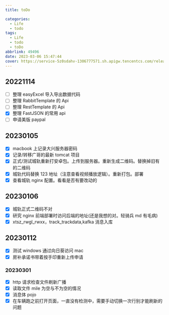 ```yaml
---
title: toDo

categories:
  - Life
  - todo
tags:
  - Life
  - todo
  - toDo
abbrlink: 49496
date: 2023-03-06 15:47:44
cover: https://service-5z0sdahv-1306777571.sh.apigw.tencentcs.com/release/?uuid=255141c662e4428cb017027d2d363889
---
```


## 20221114

- [ ] 整理 easyExcel 导入导出数据代码
- [ ] 整理 RabbitTemplate 的 Api
- [ ] 整理 RestTemplate 的 Api
- [x] 整理 FastJSON 的常用 api
- [ ] 申请美版 paypal

## 20230105

- [x] macbook 上记录大兴服务器密码
- [x] 记录/转移广哥的最新 tomcat 项目
- [x] 正式/测试城轨重新打安卓包。上传到服务器。重新生成二维码。替换掉旧有的二维码
- [x] 城轨代码替换 123 地址（注意查看视频播放逻辑）。重新打包。部署
- [x] 查看城轨 nginx 配置。看看是否有要改动的

## 20230106

- [x] 城轨正式二维码不对
- [x] 研究 nginx 前端部署时访问后端的地址(还是我想的对。轻骑兵 md 有毛病)
- [x] xtsz_rwgl_rwxx，track_trackdata,kafka 消息入库

## 20230112

- [x] 测试 windows 通过向日葵访问 mac
- [x] 房补承诺书带着按手印重新上传申请

### 20230301

- [x] http 请求检查文件刷新广播
- [x] 读取文件 mile 为空与不为空的情况
- [x] 消息体 pojo
- [x] 在车辆跑之前打开页面，一直没有检测中，需要手动切换一次行别才能刷新的问题